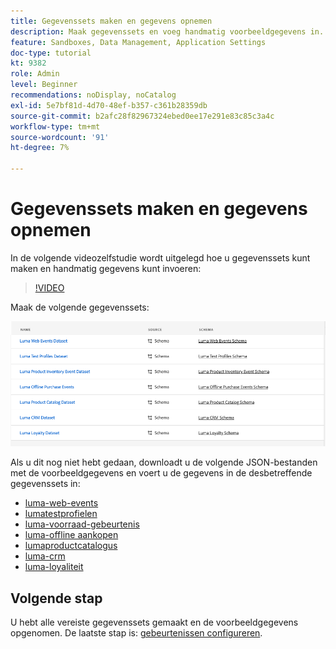 ```yaml
---
title: Gegevenssets maken en gegevens opnemen
description: Maak gegevenssets en voeg handmatig voorbeeldgegevens in.
feature: Sandboxes, Data Management, Application Settings
doc-type: tutorial
kt: 9382
role: Admin
level: Beginner
recommendations: noDisplay, noCatalog
exl-id: 5e7bf81d-4d70-48ef-b357-c361b28359db
source-git-commit: b2afc28f82967324ebed0ee17e291e83c85c3a4c
workflow-type: tm+mt
source-wordcount: '91'
ht-degree: 7%

---
```


# Gegevenssets maken en gegevens opnemen

In de volgende videozelfstudie wordt uitgelegd hoe u gegevenssets kunt maken en handmatig gegevens kunt invoeren:

>[!VIDEO](https://video.tv.adobe.com/v/334293?quality=12&learn=on)

Maak de volgende gegevenssets:

![Gegevenssets maken](/help/tutorial-configure-a-training-sandbox/assets/datasets.png)

Als u dit nog niet hebt gedaan, downloadt u de volgende JSON-bestanden met de voorbeeldgegevens en voert u de gegevens in de desbetreffende gegevenssets in:

* [luma-web-events](/help/tutorial-configure-a-training-sandbox/assets/luma-data/luma-web-events.json)
* [lumatestprofielen](/help/tutorial-configure-a-training-sandbox/assets/luma-data/luma-test-profiles.json)
* [luma-voorraad-gebeurtenis](/help/tutorial-configure-a-training-sandbox/assets/luma-data/luma-inventory-events.json)
* [luma-offline aankopen](/help/tutorial-configure-a-training-sandbox/assets/luma-data/luma-offline-purchases.json)
* [lumaproductcatalogus](/help/tutorial-configure-a-training-sandbox/assets/luma-data/luma-product-catalog.json)
* [luma-crm](/help/tutorial-configure-a-training-sandbox/assets/luma-data/luma-crm.json)
* [luma-loyaliteit](/help/tutorial-configure-a-training-sandbox/assets/luma-data/luma-loyalty.json)


## Volgende stap

U hebt alle vereiste gegevenssets gemaakt en de voorbeeldgegevens opgenomen. De laatste stap is: [gebeurtenissen configureren](/help/tutorial-configure-a-training-sandbox/configure-events.md).
